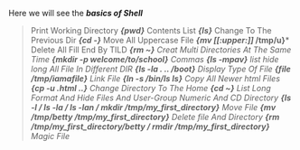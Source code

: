 Here we will see the ***basics of Shell***


> Print Working Directory ***{pwd}***
> Contents List ***{ls}***
> Change To The Previous Dir ***{cd -}***
> Move All Uppercase File ***{mv [[:upper:]]* /tmp/u}***
> Delete All Fill End By TILD ***{rm *~}***
> Creat Multi Directories At The Same Time ***{mkdir -p welcome/to/school}***
> Commas ***{ls -mpav}***
> list hide long All File In Different DIR ***{ls -la . .. /boot}***
> Display Type Of File ***{file /tmp/iamafile}***
> Link File ***{ln -s /bin/ls __ls__}***
> Copy All Newer html Files ***{cp -u *.html ..}***
> Change Directory To The Home ***{cd ~}***
> List Long Format And Hide Files And User-Group Numeric And CD Directory ***{ls -l / ls -la / ls -lan / mkdir /tmp/my_first_directory}***
> Move File ***{mv /tmp/betty /tmp/my_first_directory}***
> Delete file And Directory ***{rm /tmp/my_first_directory/betty / rmdir /tmp/my_first_directory}***
> Magic File**
